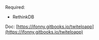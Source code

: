 Required: 
- RethinkDB

Doc: [https://ifonny.gitbooks.io/twiteloapp](https://ifonny.gitbooks.io/twiteloapp)